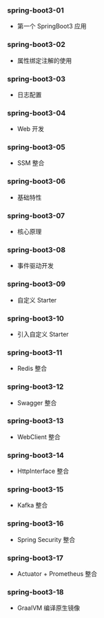 ### spring-boot3-01

- 第一个 SpringBoot3 应用

### spring-boot3-02

- 属性绑定注解的使用

### spring-boot3-03

- 日志配置

### spring-boot3-04

- Web 开发

### spring-boot3-05

- SSM 整合

### spring-boot3-06

- 基础特性

### spring-boot3-07

- 核心原理

### spring-boot3-08

- 事件驱动开发

### spring-boot3-09

- 自定义 Starter

### spring-boot3-10

- 引入自定义 Starter

### spring-boot3-11

- Redis 整合

### spring-boot3-12

- Swagger 整合

### spring-boot3-13

- WebClient 整合

### spring-boot3-14

- HttpInterface 整合

### spring-boot3-15

- Kafka 整合

### spring-boot3-16

- Spring Security 整合

### spring-boot3-17

- Actuator + Prometheus 整合

### spring-boot3-18

- GraalVM 编译原生镜像
